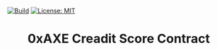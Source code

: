 [![Build](https://github.com/0xAXE/axe/actions/workflows/contract.yml/badge.svg)](https://github.com/0xAXE/axe/actions/workflows/contract.yml) [![License: MIT](https://img.shields.io/badge/License-MIT-yellow.svg)](https://opensource.org/licenses/MIT)

<h1 align="center"> 0xAXE  Creadit Score Contract</h1>
